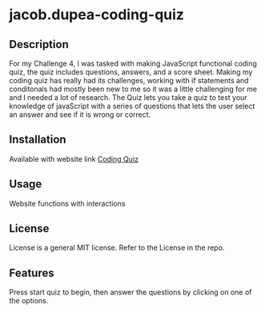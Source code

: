 # jacob.dupea-coding-quiz
## Description

For my Challenge 4, I was tasked with making JavaScript functional coding quiz, the quiz includes questions, answers, and a score sheet. Making my coding quiz has really had its challenges, working with if statements and conditonals had mostly been new to me so it was a little challenging for me and I needed a lot of research. The Quiz lets you take a quiz to test your knowledge of javaScript with a series of questions that lets the user select an answer and see if it is wrong or correct. 

## Installation
Available with website link
[Coding Quiz](https://dupeaj.github.io/Jacob.Dupea-coding-quiz/)
## Usage

Website functions with interactions 

## License

License is a general MIT license. Refer to the License in the repo.

## Features

Press start quiz to begin, then answer the questions by clicking on one of the options. 
